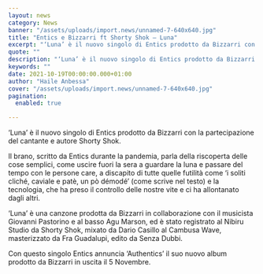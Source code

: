 ```yaml
---
layout: news
category: News
banner: "/assets/uploads/import.news/unnamed-7-640x640.jpg"
title: "Entics e Bizzarri ft Shorty Shok – Luna"
excerpt: "‘Luna’ è il nuovo singolo di Entics prodotto da Bizzarri con la partecipazione del cantante e autore Shorty Shok. Il brano, scritto da Entics durante la pandemia, parla della riscoperta delle cose semplici, come uscire fuori la sera a guardare la luna e passare del tempo con le persone care, a discapito di tutte quelle [&hellip"
quote: ""
description: "‘Luna’ è il nuovo singolo di Entics prodotto da Bizzarri con la partecipazione del cantante e autore Shorty Shok. Il brano, scritto da Entics durante la pandemia, parla della riscoperta delle cose semplici, come uscire fuori la sera a guardare la luna e passare del tempo con le persone care, a discapito di tutte quelle [&hellip"
keywords: ""
date: 2021-10-19T00:00:00.000+01:00
author: "Haile Anbessa"
cover: "/assets/uploads/import.news/unnamed-7-640x640.jpg"
pagination:
  enabled: true

---
```


‘Luna’ è il nuovo singolo di Entics prodotto da Bizzarri con la partecipazione del cantante e autore Shorty Shok.

Il brano, scritto da Entics durante la pandemia, parla della riscoperta delle cose semplici, come uscire fuori la sera a guardare la luna e passare del tempo con le persone care, a discapito di tutte quelle futilità come ‘i soliti cliché, caviale e patè, un pò démodé’ (come scrive nel testo) e la tecnologia, che ha preso il controllo delle nostre vite e ci ha allontanato dagli altri.

‘Luna’ è una canzone prodotta da Bizzarri in collaborazione con il musicista Giovanni Pastorino e al basso Agu Marson, ed è stato registrato al Nibiru Studio da Shorty Shok, mixato da Dario Casillo al Cambusa Wave, masterizzato da Fra Guadalupi, edito da Senza Dubbi.

Con questo singolo Entics annuncia ‘Authentics’ il suo nuovo album prodotto da Bizzarri in uscita il 5 Novembre.